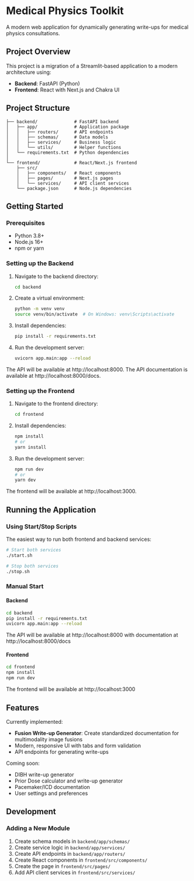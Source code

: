 # Medical Physics Toolkit

A modern web application for dynamically generating write-ups for medical physics consultations.

## Project Overview

This project is a migration of a Streamlit-based application to a modern architecture using:
- **Backend**: FastAPI (Python)
- **Frontend**: React with Next.js and Chakra UI

## Project Structure

```
├── backend/              # FastAPI backend
│   ├── app/              # Application package
│   │   ├── routers/      # API endpoints
│   │   ├── schemas/      # Data models
│   │   ├── services/     # Business logic
│   │   └── utils/        # Helper functions
│   └── requirements.txt  # Python dependencies
│
└── frontend/             # React/Next.js frontend
    ├── src/
    │   ├── components/   # React components
    │   ├── pages/        # Next.js pages
    │   └── services/     # API client services
    └── package.json      # Node.js dependencies
```

## Getting Started

### Prerequisites

- Python 3.8+
- Node.js 16+
- npm or yarn

### Setting up the Backend

1. Navigate to the backend directory:
   ```bash
   cd backend
   ```

2. Create a virtual environment:
   ```bash
   python -m venv venv
   source venv/bin/activate  # On Windows: venv\Scripts\activate
   ```

3. Install dependencies:
   ```bash
   pip install -r requirements.txt
   ```

4. Run the development server:
   ```bash
   uvicorn app.main:app --reload
   ```

The API will be available at http://localhost:8000. The API documentation is available at http://localhost:8000/docs.

### Setting up the Frontend

1. Navigate to the frontend directory:
   ```bash
   cd frontend
   ```

2. Install dependencies:
   ```bash
   npm install
   # or
   yarn install
   ```

3. Run the development server:
   ```bash
   npm run dev
   # or
   yarn dev
   ```

The frontend will be available at http://localhost:3000.

## Running the Application

### Using Start/Stop Scripts
The easiest way to run both frontend and backend services:

```bash
# Start both services
./start.sh

# Stop both services
./stop.sh
```

### Manual Start

#### Backend
```bash
cd backend
pip install -r requirements.txt
uvicorn app.main:app --reload
```
The API will be available at http://localhost:8000 with documentation at http://localhost:8000/docs

#### Frontend
```bash
cd frontend
npm install
npm run dev
```
The frontend will be available at http://localhost:3000

## Features

Currently implemented:

- **Fusion Write-up Generator**: Create standardized documentation for multimodality image fusions
- Modern, responsive UI with tabs and form validation
- API endpoints for generating write-ups

Coming soon:

- DIBH write-up generator
- Prior Dose calculator and write-up generator
- Pacemaker/ICD documentation
- User settings and preferences

## Development

### Adding a New Module

1. Create schema models in `backend/app/schemas/`
2. Create service logic in `backend/app/services/`
3. Create API endpoints in `backend/app/routers/`
4. Create React components in `frontend/src/components/`
5. Create the page in `frontend/src/pages/`
6. Add API client services in `frontend/src/services/` 